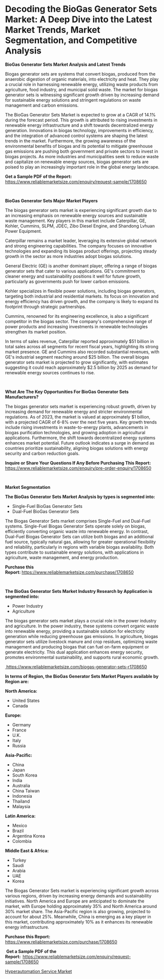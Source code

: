 <p><h1>Decoding the BioGas Generator Sets Market: A Deep Dive into the Latest Market Trends, Market Segmentation, and Competitive Analysis</h1></p><p><strong>BioGas Generator Sets Market Analysis and Latest Trends</strong></p>
<p><p>Biogas generator sets are systems that convert biogas, produced from the anaerobic digestion of organic materials, into electricity and heat. They play a crucial role in harnessing renewable energy, utilizing waste products from agriculture, food industry, and municipal solid waste. The market for biogas generator sets is witnessing significant growth driven by increasing demand for sustainable energy solutions and stringent regulations on waste management and carbon emissions.</p><p>The BioGas Generator Sets Market is expected to grow at a CAGR of 14.1% during the forecast period. This growth is attributed to rising investments in renewable energy infrastructure and a shift towards decentralized energy generation. Innovations in biogas technology, improvements in efficiency, and the integration of advanced control systems are shaping the latest trends in the market. Furthermore, the growing awareness of the environmental benefits of biogas and its potential to mitigate greenhouse gas emissions are pushing both government and private sectors to invest in biogas projects. As more industries and municipalities seek to reduce waste and capitalize on renewable energy sources, biogas generator sets are poised to play an increasingly important role in the global energy landscape.</p></p>
<p><strong>Get a Sample PDF of the Report:&nbsp;</strong> <a href="https://www.reliablemarketsize.com/enquiry/request-sample/1708650?utm_campaign=1904&utm_medium=2&utm_source=Github&utm_content=ia&utm_term=27032025&utm_id=biogas-generator-sets">https://www.reliablemarketsize.com/enquiry/request-sample/1708650</a></p>
<p>&nbsp;</p>
<p><strong>BioGas Generator Sets Major Market Players</strong></p>
<p><p>The biogas generator sets market is experiencing significant growth due to an increasing emphasis on renewable energy sources and sustainable waste management. Key players in this market include Caterpillar, GE, Kohler, Cummins, SLPM, JDEC, Zibo Diesel Engine, and Shandong Lvhuan Power Equipment.</p><p>Caterpillar remains a market leader, leveraging its extensive global network and strong engineering capabilities. The company focuses on innovative technologies and expanding its biogas product offerings, projecting steady growth in the sector as more industries adopt biogas solutions.</p><p>General Electric (GE) is another dominant player, offering a range of biogas generator sets that cater to various applications. GE's commitment to cleaner energy and sustainability positions it well for future growth, particularly as governments push for lower carbon emissions.</p><p>Kohler specializes in flexible power solutions, including biogas generators, targeting both industrial and residential markets. Its focus on innovation and energy efficiency has driven growth, and the company is likely to expand its footprint through strategic partnerships.</p><p>Cummins, renowned for its engineering excellence, is also a significant competitor in the biogas sector. The company's comprehensive range of power products and increasing investments in renewable technologies strengthen its market position.</p><p>In terms of sales revenue, Caterpillar reported approximately $51 billion in total sales across all segments for recent fiscal years, highlighting its strong market presence. GE and Cummins also recorded substantial revenues, with GE's industrial segment reaching around $25 billion. The overall biogas generator sets market is projected to grow significantly, with estimates suggesting it could reach approximately $2.5 billion by 2025 as demand for renewable energy sources continues to rise.</p></p>
<p>&nbsp;</p>
<p><strong>What Are The Key Opportunities For BioGas Generator Sets Manufacturers?</strong></p>
<p><p>The biogas generator sets market is experiencing robust growth, driven by increasing demand for renewable energy and stricter environmental regulations. As of 2023, the market is valued at approximately $1 billion, with a projected CAGR of 6-8% over the next five years. Key growth trends include rising investments in waste-to-energy plants, advancements in biogas purification technologies, and growing adoption in agricultural applications. Furthermore, the shift towards decentralized energy systems enhances market potential. Future outlook indicates a surge in demand as countries prioritize sustainability, aligning biogas solutions with energy security and carbon reduction goals.</p></p>
<p><strong>Inquire or Share Your Questions If Any Before Purchasing This Report:</strong> <a href="https://www.reliablemarketsize.com/enquiry/pre-order-enquiry/1708650?utm_campaign=1904&utm_medium=2&utm_source=Github&utm_content=ia&utm_term=27032025&utm_id=biogas-generator-sets">https://www.reliablemarketsize.com/enquiry/pre-order-enquiry/1708650</a></p>
<p>&nbsp;</p>
<p><strong>Market Segmentation</strong></p>
<p><strong>The BioGas Generator Sets Market Analysis by types is segmented into:</strong></p>
<p><ul><li>Single-Fuel BioGas Generator Sets</li><li>Dual-Fuel BioGas Generator Sets</li></ul></p>
<p><p>The Biogas Generator Sets market comprises Single-Fuel and Dual-Fuel systems. Single-Fuel Biogas Generator Sets operate solely on biogas, efficiently converting organic waste into renewable energy. In contrast, Dual-Fuel Biogas Generator Sets can utilize both biogas and an additional fuel source, typically natural gas, allowing for greater operational flexibility and reliability, particularly in regions with variable biogas availability. Both types contribute to sustainable energy solutions, with applications in agriculture, waste management, and energy production.</p></p>
<p><strong>Purchase this Report:&nbsp;</strong><a href="https://www.reliablemarketsize.com/purchase/1708650?utm_campaign=1904&utm_medium=2&utm_source=Github&utm_content=ia&utm_term=27032025&utm_id=biogas-generator-sets">https://www.reliablemarketsize.com/purchase/1708650</a></p>
<p>&nbsp;</p>
<p><strong>The BioGas Generator Sets Market Industry Research by Application is segmented into:</strong></p>
<p><ul><li>Power Industry</li><li>Agriculture</li></ul></p>
<p><p>The biogas generator sets market plays a crucial role in the power industry and agriculture. In the power industry, these systems convert organic waste into renewable energy, providing a sustainable solution for electricity generation while reducing greenhouse gas emissions. In agriculture, biogas generator sets utilize livestock manure and crop residues, optimizing waste management and producing biogas that can fuel on-farm equipment or generate electricity. This dual application enhances energy security, promotes environmental sustainability, and supports rural economic growth.</p></p>
<p><a href="https://www.reliablemarketsize.com/biogas-generator-sets-r1708650?utm_campaign=1904&utm_medium=2&utm_source=Github&utm_content=ia&utm_term=27032025&utm_id=biogas-generator-sets">&nbsp;https://www.reliablemarketsize.com/biogas-generator-sets-r1708650</a></p>
<p><strong>In terms of Region, the BioGas Generator Sets Market Players available by Region are:</strong></p>
<p>
    <p> <strong> North America: </strong>
        <ul>
            <li>United States</li>
            <li>Canada</li>
        </ul>
        </p> 
    <p> <strong> Europe: </strong>
        <ul>
            <li>Germany</li>
            <li>France</li>
            <li>U.K.</li>
            <li>Italy</li>
            <li>Russia</li>
        </ul>
        </p> 
    <p> <strong> Asia-Pacific: </strong>
        <ul>
            <li>China</li>
            <li>Japan</li>
            <li>South Korea</li>
            <li>India</li>
            <li>Australia</li>
            <li>China Taiwan</li>
            <li>Indonesia</li>
            <li>Thailand</li>
            <li>Malaysia</li>
        </ul>
        </p> 
    <p> <strong> Latin America: </strong>
        <ul>
            <li>Mexico</li>
            <li>Brazil</li>
            <li>Argentina Korea</li>
            <li>Colombia</li>
        </ul>
        </p> 
    <p> <strong> Middle East & Africa: </strong>
        <ul>
            <li>Turkey</li>
            <li>Saudi</li>
            <li>Arabia</li>
            <li>UAE</li>
            <li>Korea</li>
        </ul>
    </p>
    </p>
<p><p>The Biogas Generator Sets market is experiencing significant growth across various regions, driven by increasing energy demands and sustainability initiatives. North America and Europe are anticipated to dominate the market, with Europe holding approximately 35% and North America around 30% market share. The Asia-Pacific region is also growing, projected to account for about 25%. Meanwhile, China is emerging as a key player in this market, contributing approximately 10% as it enhances its renewable energy infrastructure.</p></p>
<p><strong>Purchase this Report: </strong><a href="https://www.reliablemarketsize.com/purchase/1708650?utm_campaign=1904&utm_medium=2&utm_source=Github&utm_content=ia&utm_term=27032025&utm_id=biogas-generator-sets">https://www.reliablemarketsize.com/purchase/1708650</a></p>
<p>&nbsp;<strong>Get a Sample PDF of the Report:&nbsp;&nbsp;</strong><a href="https://www.reliablemarketsize.com/enquiry/request-sample/1708650?utm_campaign=1904&utm_medium=2&utm_source=Github&utm_content=ia&utm_term=27032025&utm_id=biogas-generator-sets">https://www.reliablemarketsize.com/enquiry/request-sample/1708650</a></p>
<p><strong></strong></p>
<p><p><a href="https://github.com/ridchycarlas/Market-Research-Report-List-1/blob/main/hyperautomation-service-market.md?utm_campaign=1904&utm_medium=2&utm_source=Github&utm_content=ia&utm_term=27032025&utm_id=biogas-generator-sets">Hyperautomation Service Market</a></p></p>